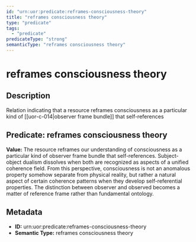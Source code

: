 ```yaml
---
id: "urn:uor:predicate:reframes-consciousness-theory"
title: "reframes consciousness theory"
type: "predicate"
tags:
  - "predicate"
predicateType: "strong"
semanticType: "reframes consciousness theory"
---
```


# reframes consciousness theory

## Description

Relation indicating that a resource reframes consciousness as a particular kind of [[uor-c-014|observer frame bundle]] that self-references

## Predicate: reframes consciousness theory

**Value:** The resource reframes our understanding of consciousness as a particular kind of observer frame bundle that self-references. Subject-object dualism dissolves when both are recognized as aspects of a unified coherence field. From this perspective, consciousness is not an anomalous property somehow separate from physical reality, but rather a natural aspect of certain coherence patterns when they develop self-referential properties. The distinction between observer and observed becomes a matter of reference frame rather than fundamental ontology.

## Metadata

- **ID:** urn:uor:predicate:reframes-consciousness-theory
- **Semantic Type:** reframes consciousness theory
